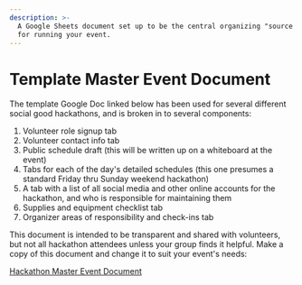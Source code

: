 ```yaml
---
description: >-
  A Google Sheets document set up to be the central organizing "source of truth"
  for running your event.
---
```


# Template Master Event Document

The template Google Doc linked below has been used for several different social good hackathons, and is broken in to several components:

1. Volunteer role signup tab
2. Volunteer contact info tab
3. Public schedule draft \(this will be written up on a whiteboard at the event\)
4. Tabs for each of the day's detailed schedules \(this one presumes a standard Friday thru Sunday weekend hackathon\)
5. A tab with a list of all social media and other online accounts for the hackathon, and who is responsible for maintaining them
6. Supplies and equipment checklist tab
7. Organizer areas of responsibility and check-ins tab

This document is intended to be transparent and shared with volunteers, but not all hackathon attendees unless your group finds it helpful. Make a copy of this document and change it to suit your event's needs:

[Hackathon Master Event Document](https://docs.google.com/spreadsheets/d/1CFbg-liVdLXEEQxA7zf2Wg-ElZyKMi-wpAxSfZ_9bTY/)

